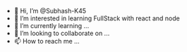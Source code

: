 - 👋 Hi, I’m @Subhash-K45
- 👀 I’m interested in learning FullStack with react and node
- 🌱 I’m currently learning ...
- 💞️ I’m looking to collaborate on ...
- 📫 How to reach me ...

<!---
Subhash-K45/Subhash-K45 is a ✨ special ✨ repository because its `README.md` (this file) appears on your GitHub profile.
You can click the Preview link to take a look at your changes.
--->
